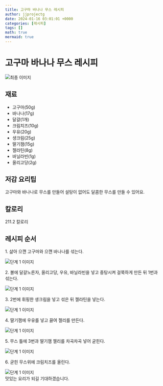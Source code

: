 ```yaml
---
title: 고구마 바나나 무스 레시피
author: jjprojectg
date: 2024-01-16 03:01:01 +0000
categories: [레시피]
tags: []
math: true
mermaid: true
---
```

<meta name="og:type" content="website"/>
<meta charset="UTF-8"/>
<div class="header">
  <h1>고구마 바나나 무스 레시피</h1>
</div>

<div class="container my-4">
  <div class="row">
    <div class="col-12 col-md-6">
      <div class="recipe-image">
        <img src="http://www.foodsafetykorea.go.kr/uploadimg/cook/10_01097_2.png" class="step-image" alt="최종 이미지"/>
      </div>
    </div>
    <div class="col-12 col-md-6">
      <div class="ingredients">
        <h2>재료</h2>
        <ul class="card">
          <li> 고구마(50g) </li>
          <li>  바나나(17g) </li>
          <li>  달걀(1개) </li>
          <li> 크림치즈(10g) </li>
          <li>  우유(20g) </li>
          <li>  생크림(25g) </li>
          <li> 딸기잼(15g) </li>
          <li>  젤라틴(8g) </li>
          <li>  바닐라빈(1g) </li>
          <li> 올리고당(2g) </li>
</ul>
      </div>
    </div>
    <div class="col-12 col-md-6">
      <div class="ingredients">
        <h2>저감 요리팁</h2>
        <div class="card"> 
          <p>
            고구마와 바나나로 무스를 만들어 설탕이 없어도 달콤한 무스를 만들 수 있어요.
          </p>
        </div>
      </div>
      <div class="ingredients">
        <h2>칼로리</h2>
        <div class="card"> 
          <p>
            211.2 칼로리
          </p>
        </div>
      </div>
    </div>
  </div>

  <h2 class="my-4">레시피 순서</h2>
  <div class="card recipe-card">
    <div class="card-body recipe-step">
      <p class="card-text step-description">1. 삶아 으깬 고구마와 으깬
바나나를 섞는다.</p>
      <img src="http://www.foodsafetykorea.go.kr/uploadimg/cook/20_01097_1.JPG" alt="단계 1 이미지" class="step-image"/>
    </div>
  </div>
  <div class="card recipe-card">
    <div class="card-body recipe-step">
      <p class="card-text step-description">2. 볼에 달걀노른자, 올리고당,
우유, 바닐라빈을 넣고 중탕시켜
걸쭉하게 만든 뒤 1번과 섞는다.</p>
      <img src="http://www.foodsafetykorea.go.kr/uploadimg/cook/20_01097_2.JPG" alt="단계 1 이미지" class="step-image"/>
    </div>
  </div>
  <div class="card recipe-card">
    <div class="card-body recipe-step">
      <p class="card-text step-description">3. 2번에 휘핑한 생크림을 넣고 섞은
뒤 젤라틴을 넣는다.</p>
      <img src="http://www.foodsafetykorea.go.kr/uploadimg/cook/20_01097_3.JPG" alt="단계 1 이미지" class="step-image"/>
    </div>
  </div>
  <div class="card recipe-card">
    <div class="card-body recipe-step">
      <p class="card-text step-description">4. 딸기잼에 우유를 넣고 끓여
젤리를 만든다.</p>
      <img src="http://www.foodsafetykorea.go.kr/uploadimg/cook/20_01097_4.JPG" alt="단계 1 이미지" class="step-image"/>
    </div>
  </div>
  <div class="card recipe-card">
    <div class="card-body recipe-step">
      <p class="card-text step-description">5. 무스 틀에 3번과 딸기잼 젤리를
차곡차곡 넣어 굳힌다.</p>
      <img src="http://www.foodsafetykorea.go.kr/uploadimg/cook/20_01097_5.JPG" alt="단계 1 이미지" class="step-image"/>
    </div>
  </div>
  <div class="card recipe-card">
    <div class="card-body recipe-step">
      <p class="card-text step-description">6. 굳힌 무스위에 크림치즈를
올린다.</p>
      <img src="http://www.foodsafetykorea.go.kr/uploadimg/cook/20_01097_6.JPG" alt="단계 1 이미지" class="step-image"/>
    </div>
  </div>

</div>
맛있는 요리가 되길 기대하겠습니다.
